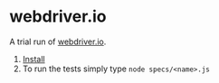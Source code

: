 # webdriver.io

A trial run of [webdriver.io](http://webdriver.io/).

1. [Install](http://webdriver.io/guide/getstarted/install.html)
2. To run the tests simply type `node specs/<name>.js`
